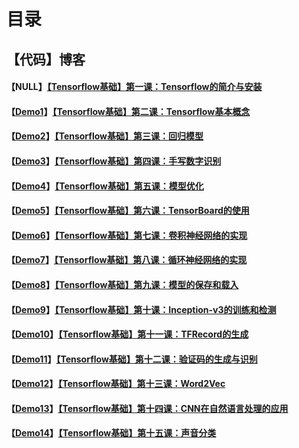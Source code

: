 # 目录

## 【代码】博客

#### 【NULL】[【Tensorflow基础】第一课：Tensorflow的简介与安装](http://shichaoxin.com/2020/01/19/Tensorflow基础-第一课-Tensorflow的简介与安装/)

#### 【[Demo1](https://github.com/x-jeff/Tensorflow_Code_Demo/tree/master/Demo1)】[【Tensorflow基础】第二课：Tensorflow基本概念](http://shichaoxin.com/2020/02/20/Tensorflow基础-第二课-Tensorflow基本概念/)

#### 【[Demo2](https://github.com/x-jeff/Tensorflow_Code_Demo/tree/master/Demo2)】[【Tensorflow基础】第三课：回归模型](http://shichaoxin.com/2020/03/07/Tensorflow基础-第三课-回归模型/)

#### 【[Demo3](https://github.com/x-jeff/Tensorflow_Code_Demo/tree/master/Demo3)】[【Tensorflow基础】第四课：手写数字识别](http://shichaoxin.com/2020/03/26/Tensorflow基础-第四课-手写数字识别/)

#### 【[Demo4](https://github.com/x-jeff/Tensorflow_Code_Demo/tree/master/Demo4)】[【Tensorflow基础】第五课：模型优化](http://shichaoxin.com/2020/05/25/Tensorflow基础-第五课-模型优化/)

#### 【[Demo5](https://github.com/x-jeff/Tensorflow_Code_Demo/tree/master/Demo5)】[【Tensorflow基础】第六课：TensorBoard的使用](http://shichaoxin.com/2020/07/29/Tensorflow基础-第六课-TensorBoard的使用/)

#### 【[Demo6](https://github.com/x-jeff/Tensorflow_Code_Demo/tree/master/Demo6)】[【Tensorflow基础】第七课：卷积神经网络的实现](http://shichaoxin.com/2020/09/11/Tensorflow基础-第七课-卷积神经网络的实现/)

#### 【[Demo7](https://github.com/x-jeff/Tensorflow_Code_Demo/tree/master/Demo7)】[【Tensorflow基础】第八课：循环神经网络的实现](http://shichaoxin.com/2021/03/22/Tensorflow基础-第八课-循环神经网络的实现/)

#### 【[Demo8](https://github.com/x-jeff/Tensorflow_Code_Demo/tree/master/Demo8)】[【Tensorflow基础】第九课：模型的保存和载入](http://shichaoxin.com/2021/04/21/Tensorflow基础-第九课-模型的保存和载入/)

#### 【[Demo9](https://github.com/x-jeff/Tensorflow_Code_Demo/tree/master/Demo9)】[【Tensorflow基础】第十课：Inception-v3的训练和检测](http://shichaoxin.com/2022/01/22/Tensorflow基础-第十课-Inception-v3的训练和检测/)

#### 【[Demo10](https://github.com/x-jeff/Tensorflow_Code_Demo/tree/master/Demo10)】[【Tensorflow基础】第十一课：TFRecord的生成](http://shichaoxin.com/2022/02/09/Tensorflow基础-第十一课-TFRecord的生成/)

#### 【[Demo11](https://github.com/x-jeff/Tensorflow_Code_Demo/tree/master/Demo11)】[【Tensorflow基础】第十二课：验证码的生成与识别](http://shichaoxin.com/2022/03/11/Tensorflow基础-第十二课-验证码的生成与识别/)

#### 【[Demo12](https://github.com/x-jeff/Tensorflow_Code_Demo/tree/master/Demo12)】[【Tensorflow基础】第十三课：Word2Vec](http://shichaoxin.com/2022/04/07/Tensorflow基础-第十三课-Word2Vec/)

#### 【[Demo13](https://github.com/x-jeff/Tensorflow_Code_Demo/tree/master/Demo13)】[【Tensorflow基础】第十四课：CNN在自然语言处理的应用](http://shichaoxin.com/2022/05/02/Tensorflow基础-第十四课-CNN在自然语言处理的应用/)

#### 【[Demo14](https://github.com/x-jeff/Tensorflow_Code_Demo/tree/master/Demo14)】[【Tensorflow基础】第十五课：声音分类](http://shichaoxin.com/2022/06/10/Tensorflow基础-第十五课-声音分类/)